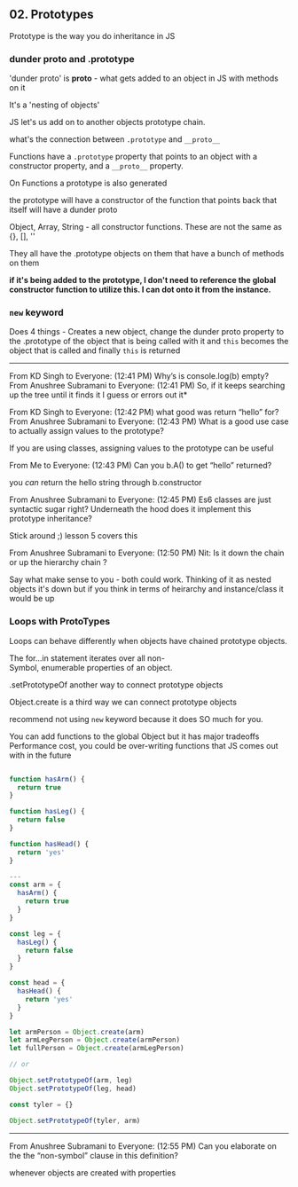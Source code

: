 ## 02. Prototypes

Prototype is the way you do inheritance in JS

### dunder proto and .prototype

'dunder proto' is __proto__ - what gets added to an object in JS with methods on it

It's a 'nesting of objects'

JS let's us add on to another objects prototype chain. 

what's the connection between `.prototype` and `__proto__` 

Functions have a `.prototype` property that points to an object with a constructor property, and a `__proto__` property.

On Functions a prototype is also generated

the prototype will have a constructor of the function that points back that itself will have a dunder proto

Object, Array, String - all constructor functions. These are not the same as {}, [], ''

They all have the .prototype objects on them that have a bunch of methods on them

**if it's being added to the prototype, I don't need to reference the global constructor function to utilize this. I can dot onto it from the instance.**

### `new` keyword

Does 4 things - Creates a new object, change the dunder proto property to the .prototype of the object that is being called with it and `this` becomes the object that is called and finally `this` is returned

---

From KD Singh to Everyone: (12:41 PM) Why’s is console.log(b) empty?
From Anushree Subramani to Everyone: (12:41 PM) So, if it keeps searching up the tree until it finds it I guess or errors out it*

From KD Singh to Everyone: (12:42 PM) what good was return “hello” for?
From Anushree Subramani to Everyone: (12:43 PM) What is a good use case to actually assign values to the prototype?

If you are using classes, assigning values to the prototype can be useful

From Me to Everyone: (12:43 PM) Can you b.A() to get “hello” returned?

you *can* return the hello string through b.constructor

From Anushree Subramani to Everyone: (12:45 PM) Es6 classes are just syntactic sugar right? Underneath the hood does it implement this prototype inheritance?

Stick around ;) lesson 5 covers this

From Anushree Subramani to Everyone: (12:50 PM) Nit: Is it down the chain or up the hierarchy chain ?

Say what make sense to you - both could work. 
Thinking of it as nested objects it's down but if you think in terms of heirarchy and instance/class it would be up

### Loops with ProtoTypes

Loops can behave differently when objects have chained prototype objects.

The for...in statement iterates over all non-Symbol, enumerable properties of an object.

.setPrototypeOf another way to connect prototype objects

Object.create is a third way we can connect prototype objects

recommend not using `new` keyword because it does SO much for you. 

You can add functions to the global Object but it has major tradeoffs
 Performance cost, you could be over-writing functions that JS comes out with in the future

```js

function hasArm() {
  return true
}

function hasLeg() {
  return false
}

function hasHead() {
  return 'yes'
}

---
const arm = {
  hasArm() {
    return true
  }
}

const leg = {
  hasLeg() {
    return false
  }
}

const head = {
  hasHead() {
    return 'yes'
  }
}

let armPerson = Object.create(arm)
let armLegPerson = Object.create(armPerson)
let fullPerson = Object.create(armLegPerson)

// or

Object.setPrototypeOf(arm, leg)
Object.setPrototypeOf(leg, head)

const tyler = {}

Object.setPrototypeOf(tyler, arm)
```

---

From Anushree Subramani to Everyone: (12:55 PM) Can you elaborate on the the “non-symbol” clause in this definition?

whenever objects are created with properties